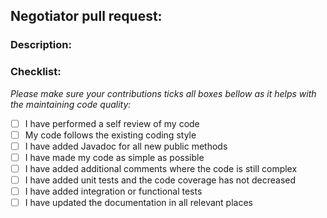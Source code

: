 ## Negotiator pull request:
### Description:

### Checklist:
_Please make sure your contributions ticks all boxes bellow as it helps with the maintaining code quality:_
- [ ] I have performed a self review of my code
- [ ] My code follows the existing coding style
- [ ] I have added Javadoc for all new public methods
- [ ] I have made my code as simple as possible
- [ ] I have added additional comments where the code is still complex
- [ ] I have added unit tests and the code coverage has not decreased
- [ ] I have added integration or functional tests
- [ ] I have updated the documentation in all relevant places
